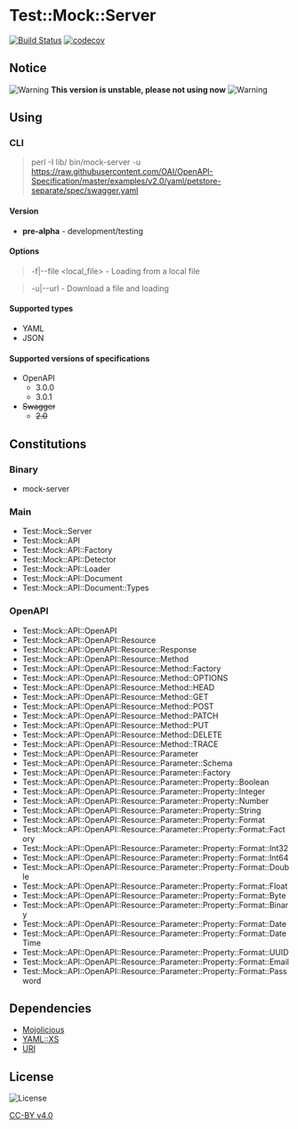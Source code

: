 # Test::Mock::Server

[![Build Status](https://travis-ci.org/xic8hix/mock-server-rest-api.svg?branch=master)](https://travis-ci.org/xic8hix/mock-server-openapi-3)
[![codecov](https://codecov.io/gh/xic8hix/mock-server-rest-api/branch/master/graph/badge.svg)](https://codecov.io/gh/xic8hix/mock-server-openapi-3)

## Notice

![Warning](https://github.com/iconic/open-iconic/raw/master/png/warning-4x.png "Warning") **This version is unstable, please not using now** ![Warning](https://github.com/iconic/open-iconic/raw/master/png/warning-4x.png "Warning")

## Using

### CLI

> perl -I lib/ bin/mock-server -u https://raw.githubusercontent.com/OAI/OpenAPI-Specification/master/examples/v2.0/yaml/petstore-separate/spec/swagger.yaml

#### Version

* **pre-alpha** - development/testing

#### Options

> -f|--file <local_file> - Loading from a local file

> -u|--url <uri> - Download a file and loading

#### Supported types

* YAML
* JSON

#### Supported versions of specifications

* OpenAPI 
  * 3.0.0
  * 3.0.1
* ~~Swagger~~
  * ~~2.0~~

## Constitutions

### Binary

* mock-server

### Main

* Test::Mock::Server
* Test::Mock::API
* Test::Mock::API::Factory
* Test::Mock::API::Detector
* Test::Mock::API::Loader
* Test::Mock::API::Document
* Test::Mock::API::Document::Types

### OpenAPI

* Test::Mock::API::OpenAPI
* Test::Mock::API::OpenAPI::Resource
* Test::Mock::API::OpenAPI::Resource::Response
* Test::Mock::API::OpenAPI::Resource::Method
* Test::Mock::API::OpenAPI::Resource::Method::Factory
* Test::Mock::API::OpenAPI::Resource::Method::OPTIONS
* Test::Mock::API::OpenAPI::Resource::Method::HEAD
* Test::Mock::API::OpenAPI::Resource::Method::GET
* Test::Mock::API::OpenAPI::Resource::Method::POST
* Test::Mock::API::OpenAPI::Resource::Method::PATCH
* Test::Mock::API::OpenAPI::Resource::Method::PUT
* Test::Mock::API::OpenAPI::Resource::Method::DELETE
* Test::Mock::API::OpenAPI::Resource::Method::TRACE
* Test::Mock::API::OpenAPI::Resource::Parameter
* Test::Mock::API::OpenAPI::Resource::Parameter::Schema
* Test::Mock::API::OpenAPI::Resource::Parameter::Factory
* Test::Mock::API::OpenAPI::Resource::Parameter::Property::Boolean
* Test::Mock::API::OpenAPI::Resource::Parameter::Property::Integer
* Test::Mock::API::OpenAPI::Resource::Parameter::Property::Number
* Test::Mock::API::OpenAPI::Resource::Parameter::Property::String
* Test::Mock::API::OpenAPI::Resource::Parameter::Property::Format
* Test::Mock::API::OpenAPI::Resource::Parameter::Property::Format::Factory
* Test::Mock::API::OpenAPI::Resource::Parameter::Property::Format::Int32
* Test::Mock::API::OpenAPI::Resource::Parameter::Property::Format::Int64
* Test::Mock::API::OpenAPI::Resource::Parameter::Property::Format::Double
* Test::Mock::API::OpenAPI::Resource::Parameter::Property::Format::Float
* Test::Mock::API::OpenAPI::Resource::Parameter::Property::Format::Byte
* Test::Mock::API::OpenAPI::Resource::Parameter::Property::Format::Binary
* Test::Mock::API::OpenAPI::Resource::Parameter::Property::Format::Date
* Test::Mock::API::OpenAPI::Resource::Parameter::Property::Format::DateTime
* Test::Mock::API::OpenAPI::Resource::Parameter::Property::Format::UUID
* Test::Mock::API::OpenAPI::Resource::Parameter::Property::Format::Email
* Test::Mock::API::OpenAPI::Resource::Parameter::Property::Format::Password

## Dependencies

* [Mojolicious](https://metacpan.org/pod/Mojolicious)
* [YAML::XS](https://metacpan.org/pod/distribution/YAML-LibYAML/lib/YAML/XS.pod)
* [URI](https://metacpan.org/pod/URI)

## License

![License](https://licensebuttons.net/l/by/4.0/88x31.png "CC-BY v4.0")

[CC-BY v4.0](https://creativecommons.org/licenses/by/4.0/)
